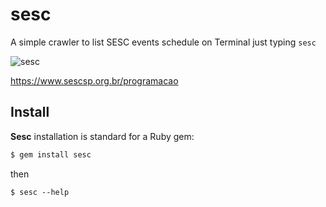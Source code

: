 # sesc

A simple crawler to list SESC events schedule on Terminal just typing `sesc`

![sesc](https://user-images.githubusercontent.com/3316732/38907228-357d207e-4291-11e8-9f6a-3852c5f07161.gif)

https://www.sescsp.org.br/programacao

## Install

**Sesc** installation is standard for a Ruby gem:

```sh
$ gem install sesc
```

then

```
$ sesc --help
```
